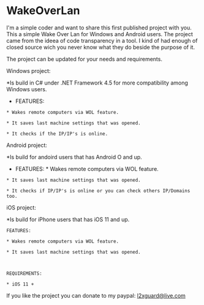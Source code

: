# WakeOverLan
I'm a simple coder and want to share this first published project with you.
This a simple Wake Over Lan for Windows and Android users.
The project came from the ideea of code transparency in a tool. I kind of had enough of closed source wich you never know
what they do beside the purpose of it.

The project can be updated for your needs and requirements.

Windows project:

*Is build in C# under .NET Framework 4.5 for more compatibility among Windows users.

   - FEATURES:
   
   	* Wakes remote computers via WOL feature.

    * It saves last machine settings that was opened.

    * It checks if the IP/IP's is online.

Android project:

  
*Is build for andoird users that has Android O and up.

   - FEATURES:
	* Wakes remote computers via WOL feature.

    * It saves last machine settings that was opened.

    * It checks if IP/IP's is online or you can check others IP/Domains too.
	
iOS project:


*Is build for iPhone users that has iOS 11 and up.

    FEATURES:
	
	* Wakes remote computers via WOL feature.
	
    * It saves last machine settings that was opened.
	


    REQUIREMENTS:
    
    * iOS 11 +


If you like the project you can donate to my paypal: l2xguard@live.com

